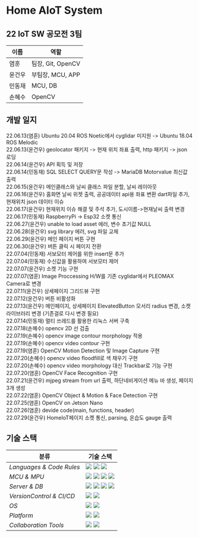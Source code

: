 # Home AIoT System

## 22 IoT SW 공모전 3팀

|이름|역할|
|---|--------|
|염훈|팀장, Git, OpenCV|
|윤건우|부팀장, MCU, APP|
|민동재|MCU, DB|
|손혜수|OpenCV|

##  개발 일지
22.06.13(염훈) Ubuntu 20.04 ROS Noetic에서 cyglidar 미지원 -> Ubuntu 18.04 ROS Melodic   
22.06.13(윤건우) geolocator 패키지 -> 현재 위치 좌표 출력, http 패키지 -> json 로딩   
22.06.14(윤건우) API 획득 및 저장   
22.06.14(민동재) SQL SELECT QUERY문 작성 -> MariaDB Motorvalue 최신값 출력   
22.06.15(윤건우) 메인클래스와 날씨 클래스 파일 분할, 날씨 레이아웃   
22.06.16(윤건우) 홈화면 날씨 위젯 출력, 공공데이터 api용 좌표 변환 dart파일 추가, 현재위치 json 데이터 이슈   
22.06.17(윤건우) 현재위치 이슈 해결 및 주석 추가, 도시이름->현재날씨 출력 변경   
22.06.17(민동재) RaspberryPi -> Esp32 소켓 통신   
22.06.27(윤건우) unable to load asset 에러, 변수 초기값 NULL   
22.06.28(윤건우) svg library 에러, svg 파일 교체   
22.06.29(윤건우) 메인 페이지 버튼 구현   
22.06.30(윤건우) 버튼 클릭 시 페이지 전환   
22.07.04(민동재) 서보모터 제어를 위한 insert문 추가   
22.07.04(민동재) 수신값을 활용하여 서보모터 제어   
22.07.07(윤건우) 소켓 기능 구현   
22.07.07(염훈) Image Proccessing H/W를 기존 cyglidar에서 PLEOMAX Camera로 변경   
22.07.11(윤건우) 상세페이지 그리드뷰 구현   
22.07.12(윤건우) 버튼 비활성화   
22.07.13(윤건우) 메인페이지, 상세페이지 ElevatedButton 모서리 radius 변경, 소켓 라이브러리 변경 (기존걸로 다시 변경 필요)  
22.07.14(민동재) 멀티 쓰레드를 활용한 리눅스 서버 구축    
22.07.18(손혜수) opencv 2D 선 검출     
22.07.19(손혜수) opencv image contour morphology 적용     
22.07.19(손혜수) opencv video contour 구현   
22.07.19(염훈) OpenCV Motion Detection 및 Image Capture 구현   
22.07.20(손혜수) opencv video floodfill로 색 채우기 구현   
22.07.20(손혜수) opencv video morphology 대신 Trackbar로 기능 구현   
22.07.20(염훈) OpenCV Face Recognition 구현   
22.07.21(윤건우) mjpeg stream from url 출력, 하단네비게이션 메뉴 바 생성, 페이지 3개 생성   
22.07.22(염훈) OpenCV Object & Motion & Face Detection 구현   
22.07.25(염훈) OpenCV on Jetson Nano   
22.07.26(염훈) devide code(main, functions, header)   
22.07.29(윤건우) HomeIoT페이지 소켓 통신, parsing, 온습도 gauge 출력   

## 기술 스택

| <center>분류</center> |<center>기술 스택</center>|
| :-------------------- | :----------------------------------------------------------------------------------------------------------------------------------------------------------------------------------------------------------------------------------------------------------------------------------------------------------------------------------------------------------------------------------------------------------------------------------------- |
| *Languages & Code Rules*|<img src="https://img.shields.io/badge/C-A8B9CC?style=flat-square&logo=C&logoColor=white"/> <img src="https://img.shields.io/badge/C++-00599C?style=flat-square&logo=C%2B%2B&logoColor=white"/> <img src="https://img.shields.io/badge/Dart-0175C2?style=flat-square&logo=Dart&logoColor=white"/>|
| *MCU & MPU*| <img src="https://img.shields.io/badge/Arduino Pro Mini-00979D?style=flat-square&logo=Arduino&logoColor=white"/> <img src="https://img.shields.io/badge/ESP32-E7352C?style=flat-square&logo=Espressif&logoColor=white"/> <img src="https://img.shields.io/badge/Raspberry Pi 4-A22846?style=flat-square&logo=Raspberry Pi&logoColor=white"/> <img src="https://img.shields.io/badge/Jetson Nano-76B900?style=flat-square&logo=NVIDIA&logoColor=white"/> |
| *Server & DB*|<img src="https://img.shields.io/badge/Apache-D22128?style=flat-square&logo=Apache&logoColor=white"/> <img src="https://img.shields.io/badge/PHP-777BB4?style=flat-square&logo=PHP&logoColor=white"/> <img src="https://img.shields.io/badge/MariaDB-003545?style=flat-square&logo=MariaDB&logoColor=white"/> <img src="https://img.shields.io/badge/Flask-000000?style=flat-square&logo=Flask&logoColor=white"/>|
| *VersionControl & CI/CD*| <img src="https://img.shields.io/badge/Git-F05032?style=flat-square&logo=Git&logoColor=white"/> <img src="https://img.shields.io/badge/GitHub-181717?style=flat-square&logo=GitHub&logoColor=white"/>|
| *OS*|<img src="https://img.shields.io/badge/Windows 10-0078D6?style=flat-square&logo=Windows&logoColor=white"/> <img src="https://img.shields.io/badge/Ubuntu 18.04-E95420?style=flat-square&logo=Ubuntu&logoColor=white"/>|
| *Platform*| <img src="https://img.shields.io/badge/OpenCV-5C3EE8?style=flat-square&logo=OpenCV&logoColor=white"/> <img src="https://img.shields.io/badge/Flutter-02569B?style=flat-square&logo=Flutter&logoColor=white"/>|
| *Collaboration Tools*|<img src="https://img.shields.io/badge/Google Docs-4285F4?style=flat-square&logo=Google&logoColor=white"/>  <img src="https://img.shields.io/badge/Notion-000000?style=flat-square&logo=Notion&logoColor=white"/>|
